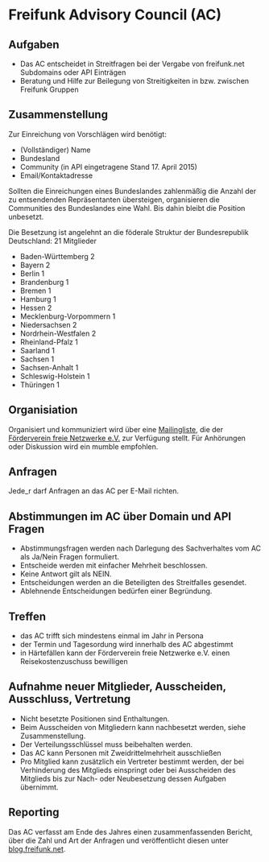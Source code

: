 # Freifunk Advisory Council (AC)

## Aufgaben
* Das AC entscheidet in Streitfragen bei der Vergabe von freifunk.net Subdomains oder API Einträgen
* Beratung und Hilfe zur Beilegung von Streitigkeiten in bzw. zwischen Freifunk Gruppen

## Zusammenstellung
Zur Einreichung von Vorschlägen wird benötigt:
* (Vollständiger) Name
* Bundesland
* Community (in API eingetragene Stand 17. April 2015)
* Email/Kontaktadresse

Sollten die Einreichungen eines Bundeslandes zahlenmäßig die Anzahl der zu entsendenden Repräsentanten übersteigen, organisieren die Communities des Bundeslandes eine Wahl. Bis dahin bleibt die Position
unbesetzt.

Die Besetzung ist angelehnt an die föderale Struktur der Bundesrepublik Deutschland: 21 Mitglieder

* Baden-Württemberg 2
* Bayern 2
* Berlin 1
* Brandenburg 1
* Bremen 1
* Hamburg 1
* Hessen 2
* Mecklenburg-Vorpommern 1
* Niedersachsen 2
* Nordrhein-Westfalen 2
* Rheinland-Pfalz 1
* Saarland 1
* Sachsen 1
* Sachsen-Anhalt 1
* Schleswig-Holstein 1
* Thüringen 1

## Organisiation
Organisiert und kommuniziert wird über eine [Mailingliste](http://lists.freifunk.net/mailman/listinfo/council-freifunk.net), die der [Förderverein freie Netzwerke e.V.](http://foerderverein.freie-netzwerke.de/) zur Verfügung stellt. Für Anhörungen oder Diskussion wird ein mumble empfohlen.

## Anfragen
Jede_r darf Anfragen an das AC per E-Mail richten.

## Abstimmungen im AC über Domain und API Fragen
* Abstimmungsfragen werden nach Darlegung des Sachverhaltes vom AC als Ja/Nein Fragen formuliert.
* Entscheide werden mit einfacher Mehrheit beschlossen.
* Keine Antwort gilt als NEIN.
* Entscheidungen werden an die Beteiligten des Streitfalles gesendet.
* Ablehnende Entscheidungen bedürfen einer Begründung.

## Treffen
* das AC trifft sich mindestens einmal im Jahr in Persona
* der Termin und Tagesordung wird innerhalb des AC abgestimmt
* in Härtefällen kann der Förderverein freie Netzwerke e.V. einen Reisekostenzuschuss bewilligen

## Aufnahme neuer Mitglieder, Ausscheiden, Ausschluss, Vertretung
* Nicht besetzte Positionen sind Enthaltungen.
* Beim Ausscheiden von Mitgliedern kann nachbesetzt werden, siehe Zusammenstellung.
* Der Verteilungsschlüssel muss beibehalten werden.
* Das AC kann Personen mit Zweidrittelmehrheit ausschließen
* Pro Mitglied kann zusätzlich ein Vertreter bestimmt werden, der bei Verhinderung des Mitglieds einspringt oder bei Ausscheiden des Mitglieds bis zur Nach- oder Neubesetzung dessen Aufgaben übernimmt.

## Reporting
Das AC verfasst am Ende des Jahres einen zusammenfassenden Bericht, über die Zahl und Art der Anfragen und veröffentlicht diesen unter [blog.freifunk.net](http://blog.freifunk.net/).
